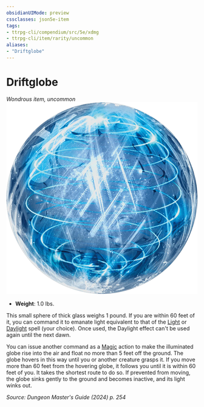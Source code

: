 ```yaml
---
obsidianUIMode: preview
cssclasses: json5e-item
tags:
- ttrpg-cli/compendium/src/5e/xdmg
- ttrpg-cli/item/rarity/uncommon
aliases: 
- "Driftglobe"
---
```

# Driftglobe
*Wondrous item, uncommon*  
![](Misc%20Files/CLI/compendium/items/img/driftglobe.webp#right)

- **Weight**: 1.0 lbs.

This small sphere of thick glass weighs 1 pound. If you are within 60 feet of it, you can command it to emanate light equivalent to that of the [Light](Misc%20Files/CLI/compendium/spells/light-xphb.md) or [Daylight](Misc%20Files/CLI/compendium/spells/daylight-xphb.md) spell (your choice). Once used, the Daylight effect can't be used again until the next dawn.

You can issue another command as a [Magic](Misc%20Files/CLI/rules/actions.md#Magic) action to make the illuminated globe rise into the air and float no more than 5 feet off the ground. The globe hovers in this way until you or another creature grasps it. If you move more than 60 feet from the hovering globe, it follows you until it is within 60 feet of you. It takes the shortest route to do so. If prevented from moving, the globe sinks gently to the ground and becomes inactive, and its light winks out.

*Source: Dungeon Master's Guide (2024) p. 254*